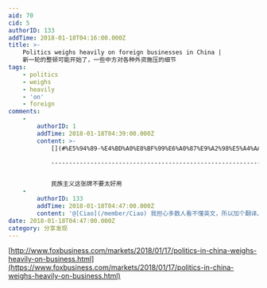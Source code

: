 ```yaml
---
aid: 70
cid: 5
authorID: 133
addTime: 2018-01-18T04:16:00.000Z
title: >-
    Politics weighs heavily on foreign businesses in China |
    新一轮的整顿可能开始了，一些中方对各种外资施压的细节
tags:
    - politics
    - weighs
    - heavily
    - 'on'
    - foreign
comments:
    -
        authorID: 1
        addTime: 2018-01-18T04:39:00.000Z
        content: >-
            [](#%E5%94%89-%E4%BD%A0%E8%BF%99%E6%A0%87%E9%A2%98%E5%A4%AA%E9%95%BF%E4%BA%86-%E6%A6%82%E6%8B%AC%E7%B2%BE%E7%AE%80%E4%B8%80%E4%B8%8B-%E7%84%B6%E5%90%8E%E6%8A%8A%E9%93%BE%E6%8E%A5%E5%92%8C%E8%A6%81%E7%82%B9%E6%94%BE%E5%9C%A8%E6%AD%A3%E6%96%87%E5%B0%B1%E5%A5%BD)唉，你这标题太长了，概括精简一下，然后把链接和要点放在正文就好。

            ----------------------------------------------------------------------------------------------------------------------------------------------------------------------------------------------------------------------------------------------------------------------------------------------------


            民族主义这张牌不要太好用
    -
        authorID: 133
        addTime: 2018-01-18T04:47:00.000Z
        content: '@[Ciao](/member/Ciao) 我担心多数人看不懂英文，所以加个翻译……'
date: 2018-01-18T04:47:00.000Z
category: 分享发现
---
```


[http://www.foxbusiness.com/markets/2018/01/17/politics-in-china-weighs-heavily-on-business.html](https://www.foxbusiness.com/markets/2018/01/17/politics-in-china-weighs-heavily-on-business.html)
